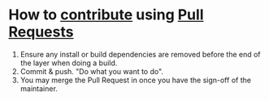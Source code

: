 # How to [contribute](CONTRIBUTING.md) using [Pull Requests](https://help.github.com/articles/about-pull-requests/)

1. Ensure any install or build dependencies are removed before the end of the layer when doing a
   build.
3. Commit & push. "Do what you want to do".
2. You may merge the Pull Request in once you have the sign-off of the maintainer.
